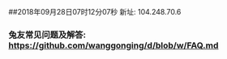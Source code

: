 ##2018年09月28日07时12分07秒 新址: 104.248.70.6
### 兔友常见问题及解答: https://github.com/wanggonging/d/blob/w/FAQ.md
